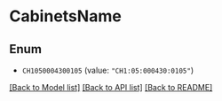 # CabinetsName

## Enum


* `CH1050004300105` (value: `"CH1:05:000430:0105"`)


[[Back to Model list]](../README.md#documentation-for-models) [[Back to API list]](../README.md#documentation-for-api-endpoints) [[Back to README]](../README.md)


